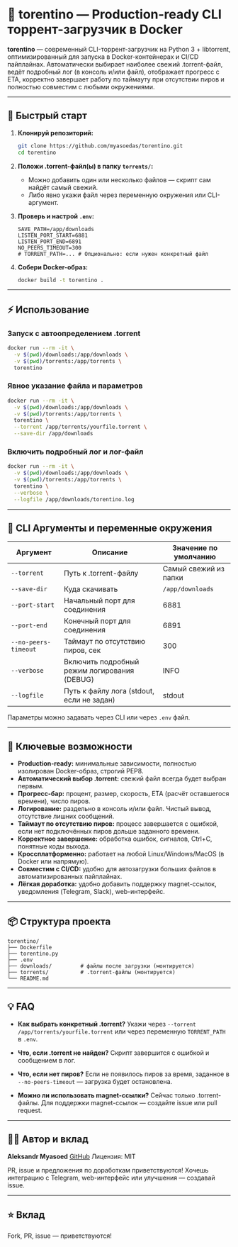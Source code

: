 # 🧲 torentino — Production-ready CLI торрент-загрузчик в Docker

**torentino** — современный CLI-торрент-загрузчик на Python 3 + libtorrent, оптимизированный для запуска в Docker-контейнерах и CI/CD пайплайнах.
Автоматически выбирает наиболее свежий .torrent-файл, ведёт подробный лог (в консоль и/или файл), отображает прогресс с ETA, корректно завершает работу по таймауту при отсутствии пиров и полностью совместим с любыми окружениями.

---

## 🚀 Быстрый старт

1. **Клонируй репозиторий:**

   ```bash
   git clone https://github.com/myasoedas/torentino.git
   cd torentino
   ```

2. **Положи .torrent-файл(ы) в папку `torrents/`:**

   * Можно добавить один или несколько файлов — скрипт сам найдёт самый свежий.
   * Либо явно укажи файл через переменную окружения или CLI-аргумент.

3. **Проверь и настрой `.env`:**

   ```env
   SAVE_PATH=/app/downloads
   LISTEN_PORT_START=6881
   LISTEN_PORT_END=6891
   NO_PEERS_TIMEOUT=300
   # TORRENT_PATH=... # Опционально: если нужен конкретный файл
   ```

4. **Собери Docker-образ:**

   ```bash
   docker build -t torentino .
   ```

---

## ⚡ Использование

### Запуск с автоопределением .torrent

```bash
docker run --rm -it \
  -v $(pwd)/downloads:/app/downloads \
  -v $(pwd)/torrents:/app/torrents \
  torentino
```

### Явное указание файла и параметров

```bash
docker run --rm -it \
  -v $(pwd)/downloads:/app/downloads \
  -v $(pwd)/torrents:/app/torrents \
  torentino \
  --torrent /app/torrents/yourfile.torrent \
  --save-dir /app/downloads
```

### Включить подробный лог и лог-файл

```bash
docker run --rm -it \
  -v $(pwd)/downloads:/app/downloads \
  -v $(pwd)/torrents:/app/torrents \
  torentino \
  --verbose \
  --logfile /app/downloads/torentino.log
```

---

## 📝 CLI Аргументы и переменные окружения

| Аргумент             | Описание                                     | Значение по умолчанию |
| -------------------- | -------------------------------------------- | --------------------- |
| `--torrent`          | Путь к .torrent-файлу                        | Самый свежий из папки |
| `--save-dir`         | Куда скачивать                               | `/app/downloads`      |
| `--port-start`       | Начальный порт для соединения                | 6881                  |
| `--port-end`         | Конечный порт для соединения                 | 6891                  |
| `--no-peers-timeout` | Таймаут по отсутствию пиров, сек             | 300                   |
| `--verbose`          | Включить подробный режим логирования (DEBUG) | INFO                  |
| `--logfile`          | Путь к файлу лога (stdout, если не задан)    | stdout                |

Параметры можно задавать через CLI или через `.env` файл.

---

## 🚦 Ключевые возможности

* **Production-ready:** минимальные зависимости, полностью изолирован Docker-образ, строгий PEP8.
* **Автоматический выбор .torrent:** свежий файл всегда будет выбран первым.
* **Прогресс-бар:** процент, размер, скорость, ETA (расчёт оставшегося времени), число пиров.
* **Логирование:** раздельно в консоль и/или файл. Чистый вывод, отсутствие лишних сообщений.
* **Таймаут по отсутствию пиров:** процесс завершается с ошибкой, если нет подключённых пиров дольше заданного времени.
* **Корректное завершение:** обработка ошибок, сигналов, Ctrl+C, понятные коды выхода.
* **Кроссплатформенно:** работает на любой Linux/Windows/MacOS (в Docker или напрямую).
* **Совместим с CI/CD:** удобно для автозагрузки больших файлов в автоматизированных пайплайнах.
* **Лёгкая доработка:** удобно добавить поддержку magnet-ссылок, уведомления (Telegram, Slack), web-интерфейс.

---

## 📦 Структура проекта

```
torentino/
├── Dockerfile
├── torentino.py
├── .env
├── downloads/         # файлы после загрузки (монтируется)
├── torrents/          # .torrent-файлы (монтируется)
└── README.md
```

---

## 💡 FAQ

* **Как выбрать конкретный .torrent?**
  Укажи через `--torrent /app/torrents/yourfile.torrent` или через переменную `TORRENT_PATH` в `.env`.

* **Что, если .torrent не найден?**
  Скрипт завершится с ошибкой и сообщением в лог.

* **Что, если нет пиров?**
  Если не появилось пиров за время, заданное в `--no-peers-timeout` — загрузка будет остановлена.

* **Можно ли использовать magnet-ссылки?**
  Сейчас только .torrent-файлы. Для поддержки magnet-ссылок — создайте issue или pull request.

---

## 👨‍💻 Автор и вклад

**Aleksandr Myasoed**
[GitHub](https://github.com/myasoedas)
Лицензия: MIT

PR, issue и предложения по доработкам приветствуются!
Хочешь интеграцию с Telegram, web-интерфейс или улучшения — создавай issue.

---

## ⭐️ Вклад

Fork, PR, issue — приветствуются!
